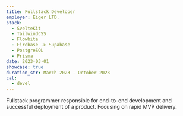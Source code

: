 ```yaml
---
title: Fullstack Developer
employer: Eiger LTD.
stack:
  - SvelteKit
  - TailwindCSS
  - Flowbite
  - Firebase -> Supabase
  - PostgreSQL
  - Prisma
date: 2023-03-01
showcase: true
duration_str: March 2023 - October 2023
cat:
  - devel
---
```

Fullstack programmer responsible for end-to-end development and successful deployment of a product. Focusing on rapid
MVP delivery.
